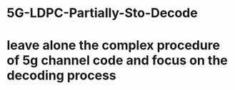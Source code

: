 # 5G-LDPC-Partially-Sto-Decode
# leave alone the complex procedure of 5g channel code and focus on the decoding process
